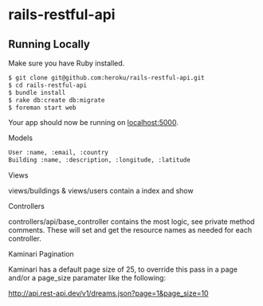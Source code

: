 # rails-restful-api

## Running Locally

Make sure you have Ruby installed.

```sh
$ git clone git@github.com:heroku/rails-restful-api.git
$ cd rails-restful-api
$ bundle install
$ rake db:create db:migrate
$ foreman start web
```

Your app should now be running on [localhost:5000](http://localhost:5000/).

Models
```sh
User :name, :email, :country
Building :name, :description, :longitude, :latitude
```

Views

views/buildings & views/users contain a index and show

Controllers

controllers/api/base_controller contains the most logic, see private method comments. These will set and get the resource names as needed for each controller.

Kaminari Pagination

Kaminari has a default page size of 25, to override this pass in a page and/or a page_size paramater like the following:

http://api.rest-api.dev/v1/dreams.json?page=1&page_size=10
